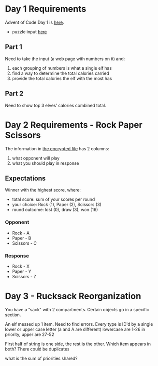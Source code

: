 # Day 1 Requirements

Advent of Code Day 1 is [here](https://adventofcode.com/2022/day/1).
- puzzle input [here](https://adventofcode.com/2022/day/1/input)

## Part 1
Need to take the input (a web page with numbers on it) and:
1. each grouping of numbers is what a single elf has
2. find a way to determine the total calories carried
3. provide the total calories the elf with the most has

## Part 2

Need to show top 3 elves' calories combined total.

# Day 2 Requirements - Rock Paper Scissors

The information in [the encrypted file](Day-02/Files/StrategyGuide.txt) has 2 columns:
1. what opponent will play
2. what you should play in response

## Expectations

Winner with the highest score, where:
- total score:  sum of your scores per round
- your choice:  Rock (1), Paper (2), Scissors (3)
- round outcome:  lost (0), draw (3), won (16)

### Opponent
- Rock - A
- Paper - B
- Scissors - C

### Response
- Rock - X
- Paper - Y
- Scissors - Z

# Day 3 - Rucksack Reorganization

You have a "sack" with 2 compartments. Certain objects go in a specific section.

An elf messed up 1 item. Need to find errors.
Every type is ID'd by a single lower or upper case letter (a and A are different)
lowercase are 1-26 in priority, upper are 27-52

First half of string is one side, the rest is the other. Which item appears in both?
There could be duplicates

what is the sum of priorities shared?

